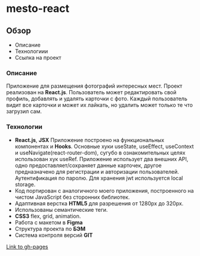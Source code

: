 # mesto-react

## Обзор

* Описание
* Технологиии
* Ссылка на проект

### Описание ###

Приложение для размещения фотографий интересных мест. Проект реализован на **React.js**. Пользователь может редактировать свой профиль, добавлять и удалять карточки с фото. Каждый пользователь видит все карточки и может их лайкать, но удалить может только те что загрузил сам.

### Технологии ###

* **React.js**, **JSX** Приложение построено на функциональных компонентах и **Hooks**. Основные хуки useState, useEffect, useContext и useNavigate(react-router-dom), сугубо в ознакомительных целях использован хук useRef. Приложение использует два внешних API, одно предоставляет/сохраняет данные карточек, другое предназначено для регистрации и авторизации пользователей. Аутентификация по паролю. Для хранения jwt используется local storage. 
* Код портирован с аналогичного моего приложения, построенного на чистом JavaScript без сторонних библиотек.
* Адаптивная верстка **HTML5** для разрешения от 1280px до 320px. 
* Использованы семантические теги.
* **CSS3** flex, grid, animation.
* Работа с макетом в **Figma**
* Cтруктура проекта по **БЭМ**
* Система контроля версий **GIT**

[Link to gh-pages](https://maksnikulnikov.github.io/mesto-react/)
